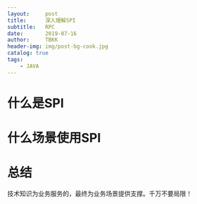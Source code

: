 ```yaml
---
layout:     post
title:      深入理解SPI
subtitle:   RPC
date:       2019-07-16
author:     TBKK
header-img: img/post-bg-cook.jpg
catalog: true
tags:
    - JAVA
---
```



# 什么是SPI
# 什么场景使用SPI   
# 总结
技术知识为业务服务的，最终为业务场景提供支撑。千万不要局限！
 

